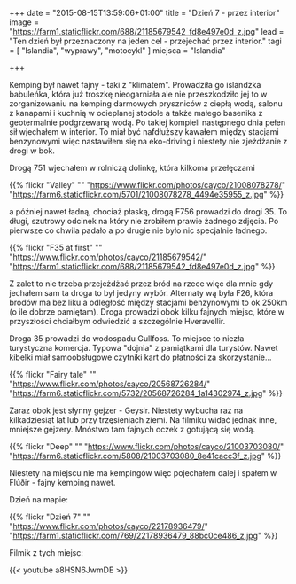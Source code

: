 +++
date = "2015-08-15T13:59:06+01:00"
title = "Dzień 7 - przez interior"
image = "https://farm1.staticflickr.com/688/21185679542_fd8e497e0d_z.jpg"
lead = "Ten dzień był przeznaczony na jeden cel - przejechać przez interior."
tagi = [ "Islandia", "wyprawy", "motocykl" ]
miejsca = "Islandia"

+++

Kemping był nawet fajny - taki z "klimatem". Prowadziła go islandzka babuleńka, która już troszkę nieogarniała ale nie przeszkodziło jej to w zorganizowaniu na kemping darmowych pryszniców z ciepłą wodą, salonu z kanapami i kuchnią w ocieplanej stodole a także małego basenika z geotermalnie podgrzewaną wodą. Po takiej kompieli następnego dnia pełen sił wjechałem w interior. To miał być nafdłuższy kawałem między stacjami benzynowymi więc nastawiłem się na eko-driving i niestety nie zjeżdżanie z drogi w bok.

Drogą 751 wjechałem w rolniczą dolinkę, która kilkoma przełęczami

{{% flickr "Valley"
           ""
           "https://www.flickr.com/photos/cayco/21008078278/"
           "https://farm6.staticflickr.com/5701/21008078278_4494e35955_z.jpg" %}}
           
a później nawet ładną, chociaż płaską, drogą F756 prowadzi do drogi 35. To długi, szutrowy odcinek na który nie zrobiłem prawie żadnego zdjęcia. Po pierwsze co chwila padało a po drugie nie było nic specjalnie ładnego.

{{% flickr "F35 at first"
           ""
           "https://www.flickr.com/photos/cayco/21185679542/"
           "https://farm1.staticflickr.com/688/21185679542_fd8e497e0d_z.jpg" %}}
           
Z zalet to nie trzeba przejeżdżać przez bród na rzece więc dla mnie gdy jechałem sam ta droga to był jedyny wybór. Alternaty wą była F26, która brodów ma bez liku a odległość między stacjami benzynowymi to ok 250km (o ile dobrze pamiętam). Droga prowadzi obok kilku fajnych miejsc, które w przyszłości chciałbym odwiedzić a szczególnie Hveravellir.

Droga 35 prowadzi do wodospadu Gullfoss. To miejsce to niezła turystyczna komercja. Typowa "dojnia" z pamiątkami dla turystów. Nawet kibelki miał samoobsługowe czytniki kart do płatności za skorzystanie...

{{% flickr "Fairy tale"
           ""
           "https://www.flickr.com/photos/cayco/20568726284/"
           "https://farm6.staticflickr.com/5732/20568726284_1a14302974_z.jpg" %}}
           
Zaraz obok jest słynny gejzer - Geysir. Niestety wybucha raz na kilkadziesiąt lat lub przy trzęsieniach ziemi. Na filmiku widać jednak inne, mniejsze gejzery. Mnóstwo tam fajnych oczek z gotującą się wodą.

{{% flickr "Deep"
           ""
           "https://www.flickr.com/photos/cayco/21003703080/"
           "https://farm6.staticflickr.com/5808/21003703080_8e41cacc3f_z.jpg" %}}
           
Niestety na miejscu nie ma kempingów więc pojechałem dalej i spałem w Flúðir - fajny kemping nawet.

Dzień na mapie:

{{% flickr "Dzień 7"
           ""
           "https://www.flickr.com/photos/cayco/22178936479/"
           "https://farm1.staticflickr.com/769/22178936479_88bc0ce486_z.jpg" %}}
                      
Filmik z tych miejsc:

{{< youtube a8HSN6JwmDE >}}